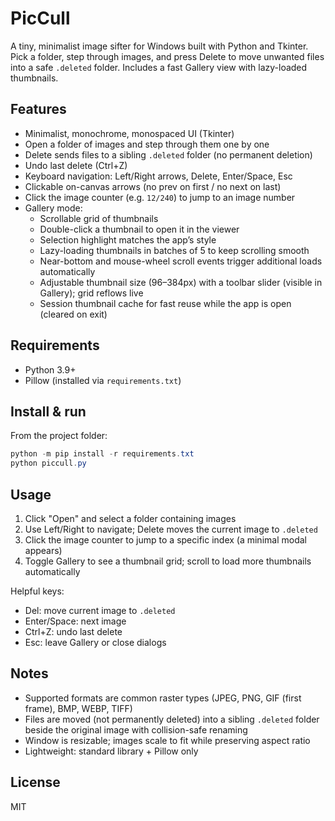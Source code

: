# PicCull

A tiny, minimalist image sifter for Windows built with Python and Tkinter. Pick a folder, step through images, and press Delete to move unwanted files into a safe `.deleted` folder. Includes a fast Gallery view with lazy-loaded thumbnails.

## Features

- Minimalist, monochrome, monospaced UI (Tkinter)
- Open a folder of images and step through them one by one
- Delete sends files to a sibling `.deleted` folder (no permanent deletion)
- Undo last delete (Ctrl+Z)
- Keyboard navigation: Left/Right arrows, Delete, Enter/Space, Esc
- Clickable on-canvas arrows (no prev on first / no next on last)
- Click the image counter (e.g. `12/240`) to jump to an image number
- Gallery mode:
  - Scrollable grid of thumbnails
  - Double-click a thumbnail to open it in the viewer
  - Selection highlight matches the app’s style
  - Lazy-loading thumbnails in batches of 5 to keep scrolling smooth
  - Near-bottom and mouse-wheel scroll events trigger additional loads automatically
  - Adjustable thumbnail size (96–384px) with a toolbar slider (visible in Gallery); grid reflows live
  - Session thumbnail cache for fast reuse while the app is open (cleared on exit)

## Requirements

- Python 3.9+
- Pillow (installed via `requirements.txt`)

## Install & run

From the project folder:

```powershell
python -m pip install -r requirements.txt
python piccull.py
```

## Usage

1. Click "Open" and select a folder containing images
2. Use Left/Right to navigate; Delete moves the current image to `.deleted`
3. Click the image counter to jump to a specific index (a minimal modal appears)
4. Toggle Gallery to see a thumbnail grid; scroll to load more thumbnails automatically

Helpful keys:

- Del: move current image to `.deleted`
- Enter/Space: next image
- Ctrl+Z: undo last delete
- Esc: leave Gallery or close dialogs

## Notes

- Supported formats are common raster types (JPEG, PNG, GIF (first frame), BMP, WEBP, TIFF)
- Files are moved (not permanently deleted) into a sibling `.deleted` folder beside the original image with collision-safe renaming
- Window is resizable; images scale to fit while preserving aspect ratio
- Lightweight: standard library + Pillow only

## License

MIT

